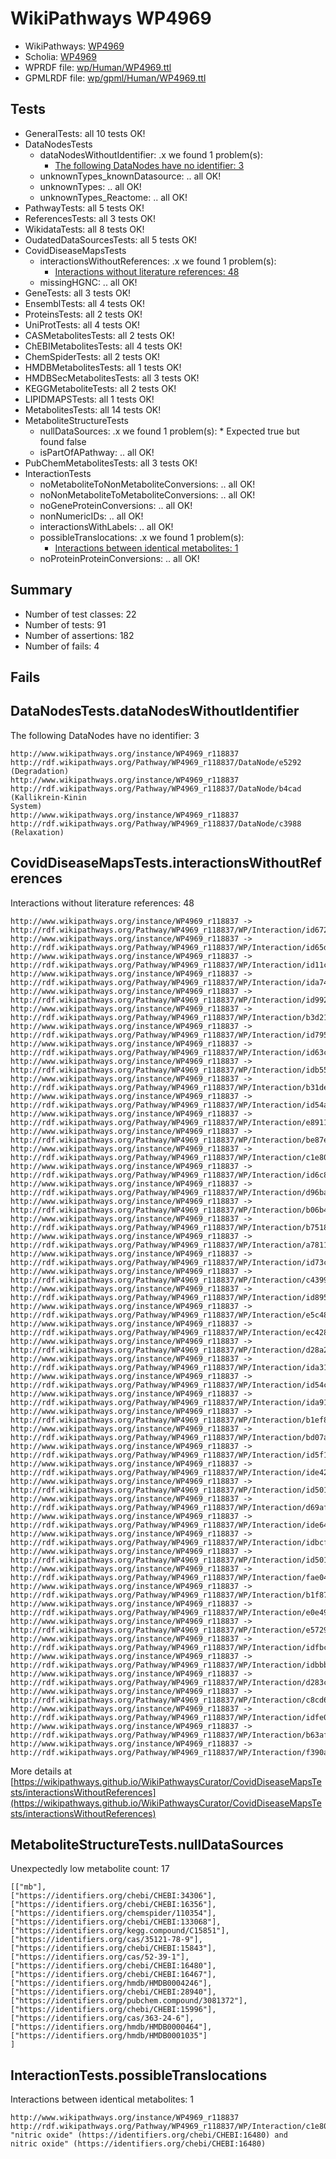 # WikiPathways WP4969

* WikiPathways: [WP4969](https://identifiers.org/wikipathways:WP4969)
* Scholia: [WP4969](https://scholia.toolforge.org/wikipathways/WP4969)
* WPRDF file: [wp/Human/WP4969.ttl](../wp/Human/WP4969.ttl)
* GPMLRDF file: [wp/gpml/Human/WP4969.ttl](../wp/gpml/Human/WP4969.ttl)

## Tests
* GeneralTests: all 10 tests OK!
* DataNodesTests
    * dataNodesWithoutIdentifier: .x we found 1 problem(s):
        * [The following DataNodes have no identifier: 3](#d2d32fa2)
    * unknownTypes_knownDatasource: .. all OK!
    * unknownTypes: .. all OK!
    * unknownTypes_Reactome: .. all OK!
* PathwayTests: all 5 tests OK!
* ReferencesTests: all 3 tests OK!
* WikidataTests: all 8 tests OK!
* OudatedDataSourcesTests: all 5 tests OK!
* CovidDiseaseMapsTests
    * interactionsWithoutReferences: .x we found 1 problem(s):
        * [Interactions without literature references: 48](#9701cd46)
    * missingHGNC: .. all OK!
* GeneTests: all 3 tests OK!
* EnsemblTests: all 4 tests OK!
* ProteinsTests: all 2 tests OK!
* UniProtTests: all 4 tests OK!
* CASMetabolitesTests: all 2 tests OK!
* ChEBIMetabolitesTests: all 4 tests OK!
* ChemSpiderTests: all 2 tests OK!
* HMDBMetabolitesTests: all 1 tests OK!
* HMDBSecMetabolitesTests: all 3 tests OK!
* KEGGMetaboliteTests: all 2 tests OK!
* LIPIDMAPSTests: all 1 tests OK!
* MetabolitesTests: all 14 tests OK!
* MetaboliteStructureTests
    * nullDataSources: .x we found 1 problem(s):
            * Expected true but found false
    * isPartOfAPathway: .. all OK!
* PubChemMetabolitesTests: all 3 tests OK!
* InteractionTests
    * noMetaboliteToNonMetaboliteConversions: .. all OK!
    * noNonMetaboliteToMetaboliteConversions: .. all OK!
    * noGeneProteinConversions: .. all OK!
    * nonNumericIDs: .. all OK!
    * interactionsWithLabels: .. all OK!
    * possibleTranslocations: .x we found 1 problem(s):
        * [Interactions between identical metabolites: 1](#d59038c4)
    * noProteinProteinConversions: .. all OK!


## Summary

* Number of test classes: 22
* Number of tests: 91
* Number of assertions: 182
* Number of fails: 4

## Fails

<a name="d2d32fa2" />

## DataNodesTests.dataNodesWithoutIdentifier

The following DataNodes have no identifier: 3
```
http://www.wikipathways.org/instance/WP4969_r118837 http://rdf.wikipathways.org/Pathway/WP4969_r118837/DataNode/e5292 (Degradation)
http://www.wikipathways.org/instance/WP4969_r118837 http://rdf.wikipathways.org/Pathway/WP4969_r118837/DataNode/b4cad (Kallikrein-Kinin
System)
http://www.wikipathways.org/instance/WP4969_r118837 http://rdf.wikipathways.org/Pathway/WP4969_r118837/DataNode/c3988 (Relaxation)
```

<a name="9701cd46" />

## CovidDiseaseMapsTests.interactionsWithoutReferences

Interactions without literature references: 48
```
http://www.wikipathways.org/instance/WP4969_r118837 -> http://rdf.wikipathways.org/Pathway/WP4969_r118837/WP/Interaction/id672631f5
http://www.wikipathways.org/instance/WP4969_r118837 -> http://rdf.wikipathways.org/Pathway/WP4969_r118837/WP/Interaction/id65de959d
http://www.wikipathways.org/instance/WP4969_r118837 -> http://rdf.wikipathways.org/Pathway/WP4969_r118837/WP/Interaction/id11cf8705
http://www.wikipathways.org/instance/WP4969_r118837 -> http://rdf.wikipathways.org/Pathway/WP4969_r118837/WP/Interaction/ida74e8c
http://www.wikipathways.org/instance/WP4969_r118837 -> http://rdf.wikipathways.org/Pathway/WP4969_r118837/WP/Interaction/id99222b0a
http://www.wikipathways.org/instance/WP4969_r118837 -> http://rdf.wikipathways.org/Pathway/WP4969_r118837/WP/Interaction/b3d21
http://www.wikipathways.org/instance/WP4969_r118837 -> http://rdf.wikipathways.org/Pathway/WP4969_r118837/WP/Interaction/id7951d7ac
http://www.wikipathways.org/instance/WP4969_r118837 -> http://rdf.wikipathways.org/Pathway/WP4969_r118837/WP/Interaction/id63c55d3
http://www.wikipathways.org/instance/WP4969_r118837 -> http://rdf.wikipathways.org/Pathway/WP4969_r118837/WP/Interaction/idb55155be
http://www.wikipathways.org/instance/WP4969_r118837 -> http://rdf.wikipathways.org/Pathway/WP4969_r118837/WP/Interaction/b31de
http://www.wikipathways.org/instance/WP4969_r118837 -> http://rdf.wikipathways.org/Pathway/WP4969_r118837/WP/Interaction/id54a8211b
http://www.wikipathways.org/instance/WP4969_r118837 -> http://rdf.wikipathways.org/Pathway/WP4969_r118837/WP/Interaction/e8911
http://www.wikipathways.org/instance/WP4969_r118837 -> http://rdf.wikipathways.org/Pathway/WP4969_r118837/WP/Interaction/be87e
http://www.wikipathways.org/instance/WP4969_r118837 -> http://rdf.wikipathways.org/Pathway/WP4969_r118837/WP/Interaction/c1e80
http://www.wikipathways.org/instance/WP4969_r118837 -> http://rdf.wikipathways.org/Pathway/WP4969_r118837/WP/Interaction/id6c85e882
http://www.wikipathways.org/instance/WP4969_r118837 -> http://rdf.wikipathways.org/Pathway/WP4969_r118837/WP/Interaction/d96ba
http://www.wikipathways.org/instance/WP4969_r118837 -> http://rdf.wikipathways.org/Pathway/WP4969_r118837/WP/Interaction/b06b4
http://www.wikipathways.org/instance/WP4969_r118837 -> http://rdf.wikipathways.org/Pathway/WP4969_r118837/WP/Interaction/b7518
http://www.wikipathways.org/instance/WP4969_r118837 -> http://rdf.wikipathways.org/Pathway/WP4969_r118837/WP/Interaction/a7811
http://www.wikipathways.org/instance/WP4969_r118837 -> http://rdf.wikipathways.org/Pathway/WP4969_r118837/WP/Interaction/id73c52fb1
http://www.wikipathways.org/instance/WP4969_r118837 -> http://rdf.wikipathways.org/Pathway/WP4969_r118837/WP/Interaction/c4399
http://www.wikipathways.org/instance/WP4969_r118837 -> http://rdf.wikipathways.org/Pathway/WP4969_r118837/WP/Interaction/id8956bc93
http://www.wikipathways.org/instance/WP4969_r118837 -> http://rdf.wikipathways.org/Pathway/WP4969_r118837/WP/Interaction/e5c48
http://www.wikipathways.org/instance/WP4969_r118837 -> http://rdf.wikipathways.org/Pathway/WP4969_r118837/WP/Interaction/ec428
http://www.wikipathways.org/instance/WP4969_r118837 -> http://rdf.wikipathways.org/Pathway/WP4969_r118837/WP/Interaction/d28a2
http://www.wikipathways.org/instance/WP4969_r118837 -> http://rdf.wikipathways.org/Pathway/WP4969_r118837/WP/Interaction/ida315d709
http://www.wikipathways.org/instance/WP4969_r118837 -> http://rdf.wikipathways.org/Pathway/WP4969_r118837/WP/Interaction/id54c92813
http://www.wikipathways.org/instance/WP4969_r118837 -> http://rdf.wikipathways.org/Pathway/WP4969_r118837/WP/Interaction/ida91dd59d
http://www.wikipathways.org/instance/WP4969_r118837 -> http://rdf.wikipathways.org/Pathway/WP4969_r118837/WP/Interaction/b1ef8
http://www.wikipathways.org/instance/WP4969_r118837 -> http://rdf.wikipathways.org/Pathway/WP4969_r118837/WP/Interaction/bd07a
http://www.wikipathways.org/instance/WP4969_r118837 -> http://rdf.wikipathways.org/Pathway/WP4969_r118837/WP/Interaction/id5f119cca
http://www.wikipathways.org/instance/WP4969_r118837 -> http://rdf.wikipathways.org/Pathway/WP4969_r118837/WP/Interaction/ide42ad8d5
http://www.wikipathways.org/instance/WP4969_r118837 -> http://rdf.wikipathways.org/Pathway/WP4969_r118837/WP/Interaction/id501f9be8_2
http://www.wikipathways.org/instance/WP4969_r118837 -> http://rdf.wikipathways.org/Pathway/WP4969_r118837/WP/Interaction/d69af
http://www.wikipathways.org/instance/WP4969_r118837 -> http://rdf.wikipathways.org/Pathway/WP4969_r118837/WP/Interaction/ide64f6ad9
http://www.wikipathways.org/instance/WP4969_r118837 -> http://rdf.wikipathways.org/Pathway/WP4969_r118837/WP/Interaction/idbcf919df
http://www.wikipathways.org/instance/WP4969_r118837 -> http://rdf.wikipathways.org/Pathway/WP4969_r118837/WP/Interaction/id501f9be8_1
http://www.wikipathways.org/instance/WP4969_r118837 -> http://rdf.wikipathways.org/Pathway/WP4969_r118837/WP/Interaction/fae04
http://www.wikipathways.org/instance/WP4969_r118837 -> http://rdf.wikipathways.org/Pathway/WP4969_r118837/WP/Interaction/b1f87
http://www.wikipathways.org/instance/WP4969_r118837 -> http://rdf.wikipathways.org/Pathway/WP4969_r118837/WP/Interaction/e0e49
http://www.wikipathways.org/instance/WP4969_r118837 -> http://rdf.wikipathways.org/Pathway/WP4969_r118837/WP/Interaction/e5729
http://www.wikipathways.org/instance/WP4969_r118837 -> http://rdf.wikipathways.org/Pathway/WP4969_r118837/WP/Interaction/idfbc3672
http://www.wikipathways.org/instance/WP4969_r118837 -> http://rdf.wikipathways.org/Pathway/WP4969_r118837/WP/Interaction/idbbb881c9
http://www.wikipathways.org/instance/WP4969_r118837 -> http://rdf.wikipathways.org/Pathway/WP4969_r118837/WP/Interaction/d283c
http://www.wikipathways.org/instance/WP4969_r118837 -> http://rdf.wikipathways.org/Pathway/WP4969_r118837/WP/Interaction/c8cd6
http://www.wikipathways.org/instance/WP4969_r118837 -> http://rdf.wikipathways.org/Pathway/WP4969_r118837/WP/Interaction/idfe038846
http://www.wikipathways.org/instance/WP4969_r118837 -> http://rdf.wikipathways.org/Pathway/WP4969_r118837/WP/Interaction/b63af
http://www.wikipathways.org/instance/WP4969_r118837 -> http://rdf.wikipathways.org/Pathway/WP4969_r118837/WP/Interaction/f390a
```

More details at [https://wikipathways.github.io/WikiPathwaysCurator/CovidDiseaseMapsTests/interactionsWithoutReferences](https://wikipathways.github.io/WikiPathwaysCurator/CovidDiseaseMapsTests/interactionsWithoutReferences)

<a name="91904190" />

## MetaboliteStructureTests.nullDataSources

Unexpectedly low metabolite count: 17
```
[["mb"],
["https://identifiers.org/chebi/CHEBI:34306"],
["https://identifiers.org/chebi/CHEBI:16356"],
["https://identifiers.org/chemspider/110354"],
["https://identifiers.org/chebi/CHEBI:133068"],
["https://identifiers.org/kegg.compound/C15851"],
["https://identifiers.org/cas/35121-78-9"],
["https://identifiers.org/chebi/CHEBI:15843"],
["https://identifiers.org/cas/52-39-1"],
["https://identifiers.org/chebi/CHEBI:16480"],
["https://identifiers.org/chebi/CHEBI:16467"],
["https://identifiers.org/hmdb/HMDB0004246"],
["https://identifiers.org/chebi/CHEBI:28940"],
["https://identifiers.org/pubchem.compound/3081372"],
["https://identifiers.org/chebi/CHEBI:15996"],
["https://identifiers.org/cas/363-24-6"],
["https://identifiers.org/hmdb/HMDB0000464"],
["https://identifiers.org/hmdb/HMDB0001035"]
]
```

<a name="d59038c4" />

## InteractionTests.possibleTranslocations

Interactions between identical metabolites: 1
```
http://www.wikipathways.org/instance/WP4969_r118837 http://rdf.wikipathways.org/Pathway/WP4969_r118837/WP/Interaction/c1e80 "nitric oxide" (https://identifiers.org/chebi/CHEBI:16480) and 
nitric oxide" (https://identifiers.org/chebi/CHEBI:16480)
```

